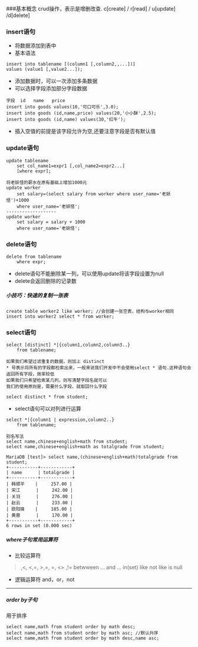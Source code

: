 ###基本概念
crud操作，表示是增删改查. c[create] / r[read] / u[update] /d[delete]
### insert语句
+ 将数据添加到表中
+ 基本语法
```
insert into tablename [(column1 [,column2,,...])]
values (value1 [,value2...]);
```
+ 添加数据时，可以一次添加多条数据
+ 可以选择字段添加部分字段数据
```
字段  id   name   price
insert into goods values(10,'可口可乐',3.0);
insert into goods (id,name,price) values(20,'小小酥',2.5);
insert into goods (id,name) values(30,'红牛');
```
+ 插入空值的前提是该字段允许为空,还要注意字段是否有默认值
### update语句
```
update tablename
    set col_name1=expr1 [,col_name2=expr2...]
    [where expr];
```
```
将老妖怪的薪水在原有基础上增加1000元
update worker 
    set salary=(select salary from worker where user_name='老妖怪')+1000 
    where user_name='老妖怪';
-------------------
update worker 
    set salary = salary + 1000 
    where user_name='老妖怪';
```
### delete语句
```
delete from tablename
    where expr;
```
+ delete语句不能删除某一列，可以使用update将该字段设置为null
+ delete会返回删除的记录数
##### 小技巧：快速的复制一张表
```
create table worker2 like worker; //会创建一张空表，结构与worker相同
insert into worker2 select * from worker;
```
### select语句
```
select [distinct] *|{column1,column2,column3..}
    from tablename;

如果我们希望过滤重复的数据，则加上 distinct
* 号表示将所有的字段都检索出来，一般来说我们开发中不会使用select * 语句.这种语句会返回所有字段，效率较低
如果我们只希望检索某几列，则写清楚字段名就可以
我们的使用原则是，需要什么字段，就取回什么字段

select distinct * from student;
```
+ select语句可以对列进行运算
```
select *|{column1 | expression,column2..}
    from tablename;

别名写法
select name,chinese+english+math from student;
select name,chinese+english+math as totalgrade from student;

MariaDB [test]> select name,(chinese+english+math)totalgrade from student;
+-----------+------------+
| name      | totalgrade |
+-----------+------------+
| 韩顺平    |     257.00 |
| 宋江      |     242.00 |
| 关羽      |     276.00 |
| 赵云      |     233.00 |
| 欧阳锋    |     185.00 |
| 黄蓉      |     170.00 |
+-----------+------------+
6 rows in set (0.000 sec)
```
##### where子句常用运算符
+ 比较运算符
>,<, <,=, >,=, =, <> ,!=
betwween ... and ...
in(set)
like
not like
is null
+ 逻辑运算符
and，or，not
-----------------------
##### order by子句
用于排序
```
select name,math from student order by math desc;
select name,math from student order by math asc; //默认升序
select name,math from student order by math desc,name asc; 

```


